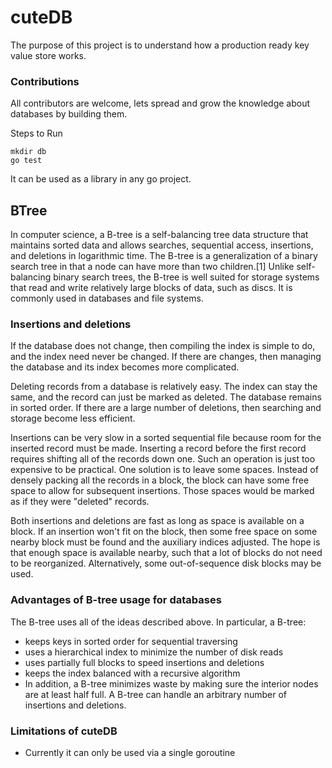 # cuteDB

The purpose of this project is to understand how a production ready key value store works. 

### Contributions

All contributors are welcome, lets spread and grow the knowledge about databases by building them.

Steps to Run

```
mkdir db
go test
```
It can be used as a library in any go project. 

## BTree
In computer science, a B-tree is a self-balancing tree data structure that maintains sorted data and allows searches, sequential access, insertions, and deletions in logarithmic time. The B-tree is a generalization of a binary search tree in that a node can have more than two children.[1] Unlike self-balancing binary search trees, the B-tree is well suited for storage systems that read and write relatively large blocks of data, such as discs. It is commonly used in databases and file systems.


### Insertions and deletions
If the database does not change, then compiling the index is simple to do, and the index need never be changed. If there are changes, then managing the database and its index becomes more complicated.

Deleting records from a database is relatively easy. The index can stay the same, and the record can just be marked as deleted. The database remains in sorted order. If there are a large number of deletions, then searching and storage become less efficient.

Insertions can be very slow in a sorted sequential file because room for the inserted record must be made. Inserting a record before the first record requires shifting all of the records down one. Such an operation is just too expensive to be practical. One solution is to leave some spaces. Instead of densely packing all the records in a block, the block can have some free space to allow for subsequent insertions. Those spaces would be marked as if they were "deleted" records.

Both insertions and deletions are fast as long as space is available on a block. If an insertion won't fit on the block, then some free space on some nearby block must be found and the auxiliary indices adjusted. The hope is that enough space is available nearby, such that a lot of blocks do not need to be reorganized. Alternatively, some out-of-sequence disk blocks may be used.

### Advantages of B-tree usage for databases
The B-tree uses all of the ideas described above. In particular, a B-tree:

* keeps keys in sorted order for sequential traversing
* uses a hierarchical index to minimize the number of disk reads
* uses partially full blocks to speed insertions and deletions
* keeps the index balanced with a recursive algorithm
* In addition, a B-tree minimizes waste by making sure the interior nodes are at least half full. A B-tree can handle an arbitrary number of insertions and deletions.

### Limitations of cuteDB

* Currently it can only be used via a single goroutine

